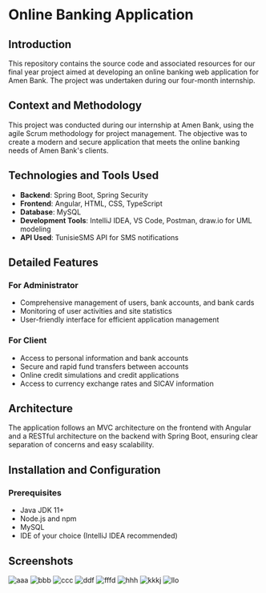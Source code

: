 # Online Banking Application

## Introduction
This repository contains the source code and associated resources for our final year project aimed at developing an online banking web application for Amen Bank. The project was undertaken during our four-month internship.

## Context and Methodology
This project was conducted during our internship at Amen Bank, using the agile Scrum methodology for project management. The objective was to create a modern and secure application that meets the online banking needs of Amen Bank's clients.

## Technologies and Tools Used
- **Backend**: Spring Boot, Spring Security
- **Frontend**: Angular, HTML, CSS, TypeScript
- **Database**: MySQL
- **Development Tools**: IntelliJ IDEA, VS Code, Postman, draw.io for UML modeling
- **API Used**: TunisieSMS API for SMS notifications

## Detailed Features
### For Administrator
- Comprehensive management of users, bank accounts, and bank cards
- Monitoring of user activities and site statistics
- User-friendly interface for efficient application management

### For Client
- Access to personal information and bank accounts
- Secure and rapid fund transfers between accounts
- Online credit simulations and credit applications
- Access to currency exchange rates and SICAV information

## Architecture
The application follows an MVC architecture on the frontend with Angular and a RESTful architecture on the backend with Spring Boot, ensuring clear separation of concerns and easy scalability.

## Installation and Configuration
### Prerequisites
- Java JDK 11+
- Node.js and npm
- MySQL
- IDE of your choice (IntelliJ IDEA recommended)

## Screenshots

![aaa](https://github.com/Hamzalouhichi20/myProject/assets/127750826/8ca237ae-c949-43f2-9ff7-b87074f76ec5)
![bbb](https://github.com/Hamzalouhichi20/myProject/assets/127750826/cfeeb510-0255-4710-a4fb-3967d69bf707)
![ccc](https://github.com/Hamzalouhichi20/myProject/assets/127750826/bacacb6e-90e6-442d-83bd-20f896dc5175)
![ddf](https://github.com/Hamzalouhichi20/myProject/assets/127750826/2b9f12d2-ae42-4a5d-a374-5b6567a8f010)
![fffd](https://github.com/Hamzalouhichi20/myProject/assets/127750826/f4f5b1be-5d6e-4bad-aaec-19d3a2774427)
![hhh](https://github.com/Hamzalouhichi20/myProject/assets/127750826/3782b7c7-0918-4024-9792-f5460ac42b4a)
![kkkj](https://github.com/Hamzalouhichi20/myProject/assets/127750826/84f8e93a-71a0-401c-8057-7bafe0352ed0)
![llo](https://github.com/Hamzalouhichi20/myProject/assets/127750826/9d1e77ac-2d3e-4937-8ab4-4e65340487b1)
